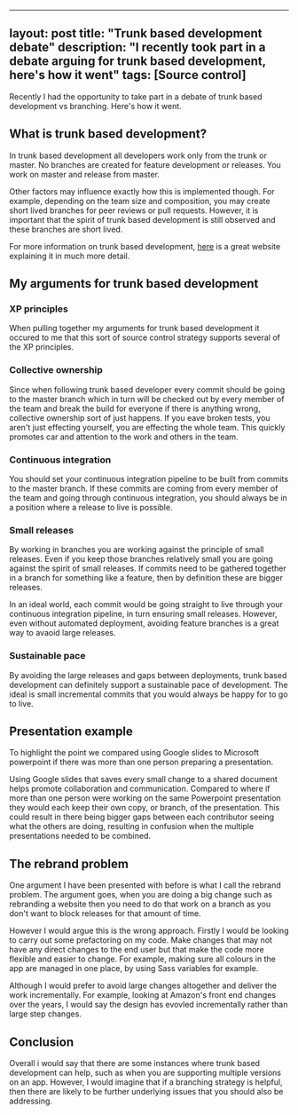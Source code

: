 
---
layout: post
title: "Trunk based development debate"
description: "I recently took part in a debate arguing for trunk based development, here's how it went"
tags: [Source control]
---

Recently I had the opportunity to take part in a debate of trunk based development vs branching. Here's how it went.

## What is trunk based development?

In trunk based development all developers work only from the trunk or master. No branches are created for feature development or releases. You work on master and release from master.

Other factors may influence exactly how this is implemented though. For example, depending on the team size and composition, you may create short lived branches for peer reviews or pull requests. However, it is important that the spirit of trunk based development is still observed and these branches are short lived.

For more information on trunk based development, [here](https://trunkbaseddevelopment.com/) is a great website explaining it in much more detail.

## My arguments for trunk based development

### XP principles

When pulling together my arguments for trunk based development it occured to me that this sort of source control strategy supports several of the XP principles.

### Collective ownership

Since when following trunk based developer every commit should be going to the master branch which in turn will be checked out by every member of the team and break the build for everyone if there is anything wrong, collective ownership sort of just happens. If you eave broken tests, you aren't just effecting yourself, you are effecting the whole team. This quickly promotes car and attention to the work and others in the team.

### Continuous integration

You should set your continuous integration pipeline to be built from commits to the master branch. If these commits are coming from every member of the team and going through continuous integration, you should always be in a position where a release to live is possible.

### Small releases

By working in branches you are working against the principle of small releases. Even if you keep those branches relatively small you are going against the spirit of small releases. If commits need to be gathered together in a branch for something like a feature, then by definition these are bigger releases.

In an ideal world, each commit would be going straight to live through your continuous integration pipeline, in turn ensuring small releases. However, even without automated deployment, avoiding feature branches is a great way to avaoid large releases.

### Sustainable pace

By avoiding the large releases and gaps between deployments, trunk based development can definitely support a sustainable pace of development. The ideal is small incremental commits that you would always be happy for to go to live.

## Presentation example

To highlight the point we compared using Google slides to Microsoft powerpoint if there was more than one person preparing a presentation.

Using Google slides that saves every small change to a shared document helps promote collaboration and communication. Compared to where if more than one person were working on the same Powerpoint presentation they would each keep their own copy, or branch, of the presentation. This could result in there being bigger gaps between each contributor seeing what the others are doing, resulting in confusion when the multiple presentations needed to be combined.

## The rebrand problem

One argument I have been presented with before is what I call the rebrand problem. The argument goes, when you are doing a big change such as rebranding a website then you need to do that work on a branch as you don't want to block releases for that amount of time.

However I would argue this is the wrong approach. Firstly I would be looking to carry out some prefactoring on my code. Make changes that may not have any direct changes to the end user but that make the code more flexible and easier to change. For example, making sure all colours in the app are managed in one place, by using Sass variables for example.

Although I would prefer to avoid large changes altogether and deliver the work incrementally. For example, looking at Amazon's front end changes over the years, I would say the design has evovled incrementally rather than large step changes.

## Conclusion

Overall i would say that there are some instances where trunk based development can help, such as when you are supporting multiple versions on an app. However, I would imagine that if a branching strategy is helpful, then there are likely to be further underlying issues that you should also be addressing.
